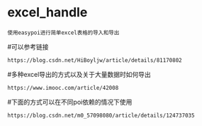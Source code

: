 # excel_handle
```
使用easypoi进行简单excel表格的导入和导出
```
#可以参考链接
```
https://blog.csdn.net/HiBoyljw/article/details/81170802
```
#多种excel导出的方式以及关于大量数据时如何导出
```
https://www.imooc.com/article/42008
```

#下面的方式可以在不同poi依赖的情况下使用
```
https://blog.csdn.net/m0_57098080/article/details/124737035
```
